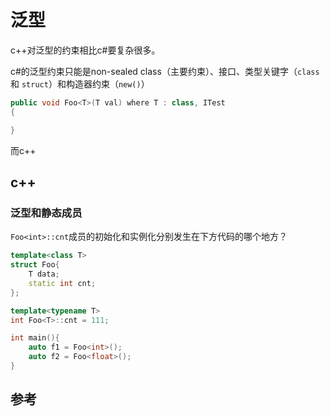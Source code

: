 # 泛型

c++对泛型的约束相比c#要复杂很多。

c#的泛型约束只能是non-sealed class（主要约束）、接口、类型关键字（`class` 和 `struct`）和构造器约束（`new()`）
``` csharp
public void Foo<T>(T val) where T : class, ITest
{

}
```

而c++


## c++



### 泛型和静态成员

`Foo<int>::cnt`成员的初始化和实例化分别发生在下方代码的哪个地方？

```cpp
template<class T>
struct Foo{
    T data;
    static int cnt;
};

template<typename T>
int Foo<T>::cnt = 111;

int main(){
    auto f1 = Foo<int>();
    auto f2 = Foo<float>();
}
```



## 参考